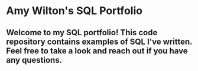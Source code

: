 # Amy Wilton's SQL Portfolio

## Welcome to my SQL portfolio! This code repository contains examples of SQL I've written.  Feel free to take a look and reach out if you have any questions.
